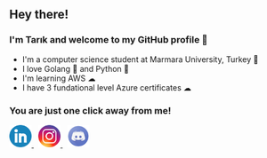 ## Hey there!

### I'm Tarık and welcome to my GitHub profile 👋

- I'm a computer science student at Marmara University, Turkey 🏫
- I love Golang 🚀 and Python 🐍️
- I'm learning AWS ☁
- I have 3 fundational level Azure certificates️️️ ☁ ️

### You are just one click away from me!

<a href="https://www.linkedin.com/in/tarik-ucar/">
    <img src="assets/linkedin.png" width="40px" height="40px">
</a>
&nbsp;
<a href="https://www.instagram.com/metudu_">
    <img src="assets/instagram.png" width="40px" height="40px">
</a>
&nbsp;
<a href="https://www.discordapp.com/users/317911445507407874">
    <img src="assets/discord.png" width="40px" height="40px">
</a>